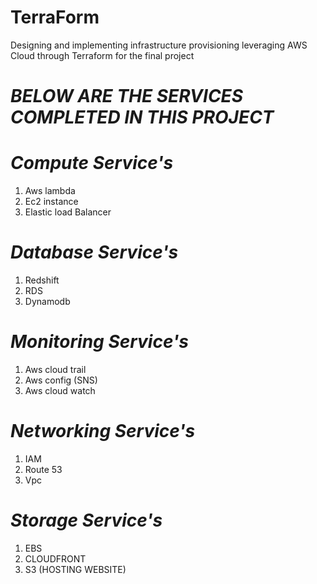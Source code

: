 # TerraForm
Designing and implementing infrastructure provisioning leveraging AWS Cloud through Terraform for the final project


# *BELOW ARE THE SERVICES COMPLETED IN THIS PROJECT*

# *Compute Service's*
1. Aws lambda
2. Ec2 instance 
3. Elastic load Balancer 
# *Database Service's*
1. Redshift 
2. RDS 
3. Dynamodb 
# *Monitoring Service's*
1. Aws cloud trail 
2. Aws config (SNS)
3. Aws cloud watch 

# *Networking Service's*
1. IAM
2. Route 53 
3. Vpc 
# *Storage Service's*
1. EBS
2. CLOUDFRONT
3. S3 (HOSTING WEBSITE)
